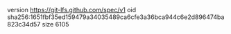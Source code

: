 version https://git-lfs.github.com/spec/v1
oid sha256:1651fbf35ed159479a34035489ca6cfe3a36bca944c6e2d896474ba823c34d57
size 6105
